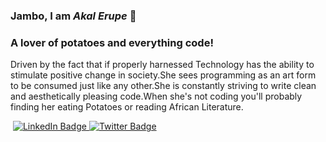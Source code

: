 ### Jambo, I am ***Akal Erupe*** 👋
### A lover of potatoes and everything code!
Driven by the fact that if properly harnessed Technology has the ability
    to stimulate positive change in society.She sees programming as an art form to be consumed  just like any other.She is constantly
     striving to write clean and aesthetically pleasing code.When she's not coding you'll 
     probably finding her eating Potatoes or reading African Literature. 

 <div id="badges" >
  <img src="https://komarev.com/ghpvc/?akalerupe&style=flat-square&color=blue" alt=""/>
  <a href="https://www.linkedin.com/in/akal-erupe-1b71a4210/">
    <img src="https://img.shields.io/badge/LinkedIn-blue?style=for-the-badge&logo=linkedin&logoColor=white" alt="LinkedIn Badge"/>
  </a>
  <a href="https://twitter.com/AkalErupe">
    <img src="https://img.shields.io/badge/Twitter-blue?style=for-the-badge&logo=twitter&logoColor=white" alt="Twitter Badge"/>
  </a>
</div>
